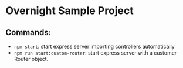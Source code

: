 # Overnight Sample Project

## Commands:
- `npm start`: start express server importing controllers automatically
- `npm run start:custom-router`: start express server with a customer Router object.
